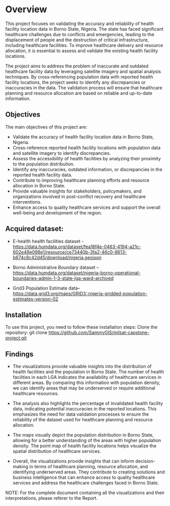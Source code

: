 # Overview
This project focuses on validating the accuracy and reliability of health facility location data in Borno State, Nigeria. The state has faced significant healthcare challenges due to conflicts and emergencies, leading to the displacement of people and the destruction of critical infrastructure, including healthcare facilities. To improve healthcare delivery and resource allocation, it is essential to assess and validate the existing health facility locations.

The project aims to address the problem of inaccurate and outdated healthcare facility data by leveraging satellite imagery and spatial analysis techniques. By cross-referencing population data with reported health facility locations, the project seeks to identify any discrepancies or inaccuracies in the data. The validation process will ensure that healthcare planning and resource allocation are based on reliable and up-to-date information.

## Objectives
The main objectives of this project are:
* Validate the accuracy of health facility location data in Borno State, Nigeria.
* Cross-reference reported health facility locations with population data and satellite imagery to identify discrepancies.
* Assess the accessibility of health facilities by analyzing their proximity to the population distribution.
* Identify any inaccuracies, outdated information, or discrepancies in the reported health facility data.
* Contribute to improving healthcare planning efforts and resource allocation in Borno State.
* Provide valuable insights for stakeholders, policymakers, and organizations involved in post-conflict recovery and healthcare interventions.
* Enhance access to quality healthcare services and support the overall well-being and development of the region.


##  Acquired dataset:
* E-health health facilities dataset -  https://data.humdata.org/dataset/fea18f4e-0463-4194-a21c-602e48e098e1/resource/ce73440b-3fa2-46c0-8613-b674c8c42d45/download/nigeria.geojson

* Borno Administrative Boundary dataset – https://data.humdata.org/dataset/nigeria-borno-operational-boundaries-admin-1-3-state-lga-ward-archived

* Grid3 Population Estimate data–https://data.grid3.org/maps/GRID3::nigeria-gridded-population-estimates-version-02


##  Installation
To use this project, you need to follow these installation steps:
Clone the repository: git clone https://github.com/SammyGIS/milsat-capstone-project.git

## Findings

* The visualizations provide valuable insights into the distribution of health facilities and the population in Borno State. The number of health facilities in each LGA indicates the availability of healthcare services in different areas. By comparing this information with population density, we can identify areas that may be underserved or require additional healthcare resources.

* The analysis also highlights the percentage of invalidated health facility data, indicating potential inaccuracies in the reported locations. This emphasizes the need for data validation processes to ensure the reliability of the dataset used for healthcare planning and resource allocation.

* The maps visually depict the population distribution in Borno State, allowing for a better understanding of the areas with higher population density. The point map of health facility locations helps visualize the spatial distribution of healthcare services.

* Overall, the visualizations provide insights that can inform decision-making in terms of healthcare planning, resource allocation, and identifying underserved areas. They contribute to creating solutions and business intelligence that can enhance access to quality healthcare services and address the healthcare challenges faced in Borno State.

NOTE: For the complete document containing all the visualizations and their interpretations, please referer to the Report.